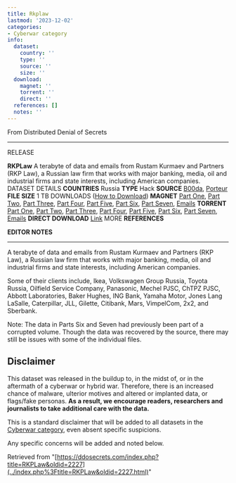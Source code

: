 ```yaml
---
title: Rkplaw
lastmod: '2023-12-02'
categories:
- Cyberwar category
info:
  dataset:
    country: ''
    type: ''
    source: ''
    size: ''
  download:
    magnet: ''
    torrent: ''
    direct: ''
  references: []
  notes: ''
---
```




From Distributed Denial of Secrets

---
RELEASE

**RKPLaw**
A terabyte of data and emails from Rustam Kurmaev and Partners (RKP Law), a Russian law firm that works with major banking, media, oil and industrial firms and state interests, including American companies.
DATASET DETAILS
**COUNTRIES** Russia
**TYPE** Hack
**SOURCE** [B00da](https://twitter.com/B00daMooda), [Porteur](https://twitter.com/DepaixPorteur)
**FILE SIZE** 1 TB
DOWNLOADS ([How to Download](Torrents.html "Torrents"))
**MAGNET** [Part One](magnet:?xt=urn:btih:5d1f9c19be0fb3a4c9a2cdb0547fbaa1aa6db0ec&dn=Dump%5FOne&tr=udp%3A%2F%2Ftracker.openbittorrent.com%3A80%2Fannounce&tr=udp%3A%2F%2Ftracker.opentrackr.org%3A1337%2Fannounce), [Part Two](magnet:?xt=urn:btih:9c80a259e3b4cc0c19f8971c3f8b2d7a71640bfa&dn=Dump%5FTwo&tr=udp%3A%2F%2Ftracker.openbittorrent.com%3A80%2Fannounce&tr=udp%3A%2F%2Ftracker.opentrackr.org%3A1337%2Fannounce), [Part Three](magnet:?xt=urn:btih:59b569398655e0628fea1548f96ba390ef10a27b&dn=Dump%5FThree&tr=udp%3A%2F%2Ftracker.openbittorrent.com%3A80%2Fannounce&tr=udp%3A%2F%2Ftracker.opentrackr.org%3A1337%2Fannounce), [Part Four](magnet:?xt=urn:btih:ed05ef70c21d1196e024858a6fe59550eb1dad87&dn=Dump%5FFour&tr=udp%3A%2F%2Ftracker.openbittorrent.com%3A80%2Fannounce&tr=udp%3A%2F%2Ftracker.opentrackr.org%3A1337%2Fannounce), [Part Five](magnet:?xt=urn:btih:785c7eaa677c510dc2002f9a13a8a59a73e96376&dn=Dump%5FFive&tr=udp%3A%2F%2Ftracker.openbittorrent.com%3A80%2Fannounce&tr=udp%3A%2F%2Ftracker.opentrackr.org%3A1337%2Fannounce), [Part Six](magnet:?xt=urn:btih:84876a6c1eaf75b30ad6dc7edad400cab3be2638&dn=RKPLAW%5FPART%5FSIX.zip&tr=udp%3A%2F%2Ftracker.openbittorrent.com%3A80%2Fannounce&tr=udp%3A%2F%2Ftracker.opentrackr.org%3A1337%2Fannounce), [Part Seven](magnet:?xt=urn:btih:358d746de38900974720065066324a714503a488&dn=RKPLAW%5FPART%5FSEVEN.zip&tr=udp%3A%2F%2Ftracker.openbittorrent.com%3A80%2Fannounce&tr=udp%3A%2F%2Ftracker.opentrackr.org%3A1337%2Fannounce), [Emails](magnet:?xt=urn:btih:87b455bded4f4dbe416303e937678e88b3ca13d3&dn=Emails&tr=udp%3A%2F%2Ftracker.openbittorrent.com%3A80%2Fannounce&tr=udp%3A%2F%2Ftracker.opentrackr.org%3A1337%2Fannounce)
**TORRENT** [Part One](../images/5/50/RKPLaw_Part_One.torrent), [Part Two](../images/2/2e/RKPLaw_Part_Two.torrent), [Part Three](../images/3/38/RKPLaw_Part_Three.torrent), [Part Four](../images/2/2b/RKPLaw_Part_Four.torrent), [Part Five](../images/c/c2/RKPLaw_Part_Five.torrent), [Part Six](../images/1/12/RKPLaw_Part_Six_.torrent), [Part Seven](../images/f/fd/RKPLaw_Part_Seven_.torrent), [Emails](../images/4/4c/RKPLaw_Emails.torrent)
**DIRECT DOWNLOAD** [Link](https://data.ddosecrets.com/RKPLaw/)
MORE
**REFERENCES**

**EDITOR NOTES**

---

A terabyte of data and emails from Rustam Kurmaev and Partners (RKP
Law), a Russian law firm that works with major banking, media, oil and
industrial firms and state interests, including American companies.

Some of their clients include, Ikea, Volkswagen Group Russia, Toyota
Russia, Oilfield Service Company, Panasonic, Mechel PJSC, ChTPZ PJSC,
Abbott Laboratories, Baker Hughes, ING Bank, Yamaha Motor, Jones Lang
LaSalle, Caterpillar, JLL, Gilette, Citibank, Mars, VimpelCom, 2x2, and
Sberbank.

Note: The data in Parts Six and Seven had previously been part of a
corrupted volume. Though the data was recovered by the source, there may
still be issues with some of the individual files.

## Disclaimer

This dataset was released in the buildup to, in the midst of, or in the
aftermath of a cyberwar or hybrid war. Therefore, there is an increased
chance of malware, ulterior motives and altered or implanted data, or
flags/fake personas. **As a result, we encourage readers, researchers
and journalists to take additional care with the data.**

This is a standard disclaimer that will be added to all datasets in the
[Cyberwar category](./Category:Cyberwar.html "Category:Cyberwar"), even
absent specific suspicions.

Any specific concerns will be added and noted below.

Retrieved from
"[https://ddosecrets.com/index.php?title=RKPLaw&oldid=2227](../index.php%3Ftitle=RKPLaw&oldid=2227.html)"

